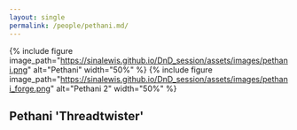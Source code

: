 ```yaml
---
layout: single
permalink: /people/pethani.md/
---
```


{% include figure image_path="https://sinalewis.github.io/DnD_session/assets/images/pethani.png" alt="Pethani" width="50%" %}
{% include figure image_path="https://sinalewis.github.io/DnD_session/assets/images/pethani_forge.png" alt="Pethani 2" width="50%" %}

## Pethani 'Threadtwister'

